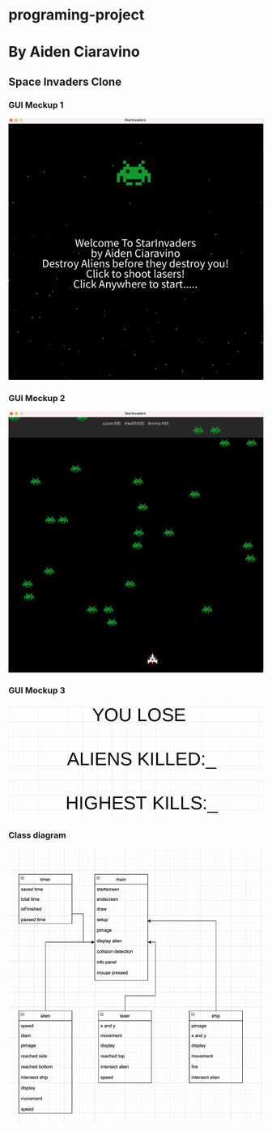 # programing-project
# By Aiden Ciaravino
## Space Invaders Clone

### GUI Mockup 1
![startscreen](images/start.png)
### GUI Mockup 2
![Alien](images/sic.png)
### GUI Mockup 3
![endscreen](images/EndScreenaliens.png)
### Class diagram
![Class Diagram](images/starinvad.png)
